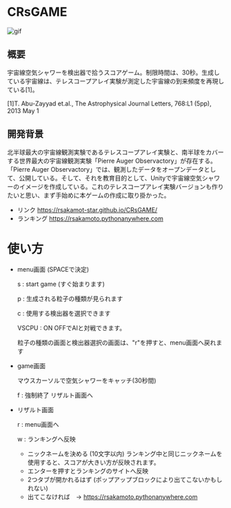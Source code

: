 # CRsGAME
![gif](https://github.com/rsakamot-star/CRsGAME/Videotogif.gif)
## 概要

宇宙線空気シャワーを検出器で拾うスコアゲーム。制限時間は、30秒。生成している宇宙線は、テレスコープアレイ実験が測定した宇宙線の到来頻度を再現している[1]。 

[1]T. Abu-Zayyad et.al., The Astrophysical Journal Letters, 768:L1 (5pp), 2013 May 1

## 開発背景

北半球最大の宇宙線観測実験であるテレスコープアレイ実験と、南半球をカバーする世界最大の宇宙線観測実験「Pierre Auger Observactory」が存在する。「Pierre Auger Observactory」では、観測したデータをオープンデータとして、公開している。そして、それを教育目的として、Unityで宇宙線空気シャワーのイメージを作成している。これのテレスコープアレイ実験バージョンも作りたいと思い、まず手始めに本ゲームの作成に取り掛かった。

* リンク https://rsakamot-star.github.io/CRsGAME/
* ランキング https://rsakamoto.pythonanywhere.com

# 使い方
* menu画面 (SPACEで決定)

  s : start game (すぐ始まります)
  
  p : 生成される粒子の種類が見られます

  c : 使用する検出器を選択できます

  VSCPU : ON OFFでAIと対戦できます。

  粒子の種類の画面と検出器選択の画面は、"r"を押すと、menu画面へ戻れます
* game画面

  マウスカーソルで空気シャワーをキャッチ(30秒間)
  
  f : 強制終了 リザルト画面へ

* リザルト画面

  r : menu画面へ

  w : ランキングへ反映
  * ニックネームを決める (10文字以内) ランキング中と同じニックネームを使用すると、スコアが大きい方が反映されます。
  * エンターを押すとランキングのサイトへ反映
  * 2つタブが開かれるはず (ポップアップブロックにより出てこないかもしれない)
  * 出てこなければ　-> https://rsakamoto.pythonanywhere.com


